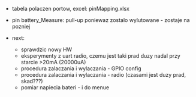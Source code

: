 - tabela polaczen portow, excel: pinMapping.xlsx
- pin battery_Measure: pull-up poniewaz zostalo wylutowane - zostaje na pozniej

- next:
	- sprawdzic nowy HW
	- eksperymenty z uart radio, czemu jest taki prad duzy nadal przy starcie >20mA (20000uA)
	- procedura zalaczania i wylaczania - GPIO config
	- procedura zalaczania i wylaczania - radio (czasami jest duzy prad, skad???)
	- pomiar napiecia bateri - i do menue